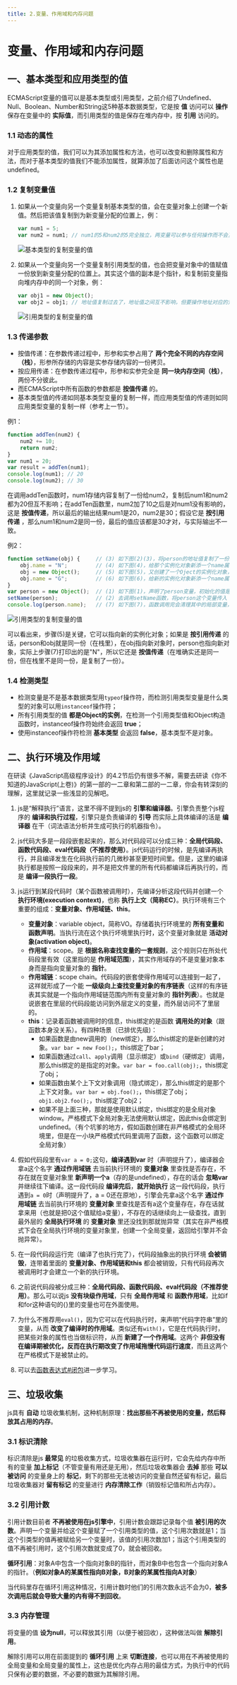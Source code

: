 ```yaml
---
title: 2.变量、作用域和内存问题
---
```


# 变量、作用域和内存问题

## 一、基本类型和应用类型的值

ECMAScript变量的值可以是基本类型或引用类型，之前介绍了Undefined、Null、Boolean、Number和String这5种基本数据类型，它是按 **值** 访问可以 **操作** 保存在变量中的 **实际值**，而引用类型的值是保存在堆内存中，按 **引用** 访问的。

### 1.1 动态的属性

对于应用类型的值，我们可以为其添加属性和方法，也可以改变和删除属性和方法，而对于基本类型的值我们不能添加属性，就算添加了后面访问这个属性也是undefined。

### 1.2 复制变量值

1. 如果从一个变量向另一个变量复制基本类型的值，会在变量对象上创建一个新值。然后把该值复制到为新变量分配的位置上，例：

    ```js
    var num1 = 5;
    var num2 = num1; // num1的5和num2的5完全独立，两变量可以参与任何操作而不会互相影响。
    ```

    ![基本类型的复制变量的值](./img/2.变量、作用域和内存问题/基本类型的复制变量的值.png)

2. 如果从一个变量向另一个变量复制引用类型的值，也会把变量对象中的值赋值一份放到新变量分配的位置上。其实这个值的副本是个指针，和复制前变量指向堆内存中的同一个对象，例：  

    ```js
    var obj1 = new Object();
    var obj2 = obj1; // 地址值复制过去了，地址值之间互不影响，但要操作地址对应的对象就会有影响。
    ```

    ![引用类型的复制变量的值](./img/2.变量、作用域和内存问题/引用类型的复制变量的值.png)

### 1.3 传递参数

- 按值传递：在参数传递过程中，形参和实参占用了 **两个完全不同的内存空间（栈）**，形参所存储的内容是实参存储内容的一份拷贝。
- 按应用传递：在参数传递过程中，形参和实参完全是 **同一块内存空间（栈）**，两份不分彼此。
- 而ECMAScript中所有函数的参数都是 **按值传递** 的。
- 基本类型值的传递如同基本类型变量的复制一样，而应用类型值的传递则如同应用类型变量的复制一样（参考上一节）。

例1：

```js
function addTen(num2) {
    num2 += 10;
    return num2;
}
var num1 = 20;
var result = addTen(num1);
console.log(num1); // 20
console.log(num2); // 30
```

在调用addTen函数时，num1存储内容复制了一份给num2，复制后num1和num2都为20但互不影响；在addTen函数里，num2加了10之后是对num1没有影响的，这是 **按值传递**，所以最后的输出结果num1是20，num2是30；假设它是 **按引用传递** ，那么num1和num2是同一份，最后的值应该都是30才对，与实际输出不一致。

例2：

```js
function setName(obj) {     // (3) 如下图(2)(3)，将person的地址值复制了一份给obj，让obj也指向那个实例化对象
    obj.name = "N";         // (4) 如下图(4)，给那个实例化对象新添一个name属性，该属性值为"N"
    obj = new Object();     // (5) 如下图(5)，又创建了一个Oject的实例化对象，让obj指向这个新的实例化对象
    obj.name = "G";         // (6) 如下图(6)，给新的实例化对象新添一个name属性，该属性值为"G"
}
var person = new Object();  // (1) 如下图(1)，声明了person变量，初始化的值是Oject引用类型的一个实例化对象
setName(person);            // (2) 去调用setName函数，将person这个变量传入
console.log(person.name);   // (7) 如下图(7)，函数调用完会清理其中的局部变量，只剩下外部的person和其指引的对象了
```

![引用类型的复制变量的值](./img/2.变量、作用域和内存问题/引用类型的按值传递.png)  

可以看出来，步骤(5)是关键，它可以指向新的实例化对象；如果是 **按引用传递** 的话，person和obj就是同一份（在栈里），在obj指向新对象时，person也指向新对象，实际上步骤(7)打印出的是"N"，所以它还是 **按值传递**（在堆确实还是同一份，但在栈里不是同一份，是复制了一份）。

### 1.4 检测类型

- 检测变量是不是基本数据类型用`typeof`操作符，而检测引用类型变量是什么类型的对象可以用`instanceof`操作符；
- 所有引用类型的值 **都是Object的实例**，在检测一个引用类型值和Object构造函数时，instanceof操作符始终会返回 **true**；
- 使用instanceof操作符检测 **基本类型** 会返回 **false**，基本类型不是对象。

## 二、执行环境及作用域

在研读《JavaScript高级程序设计》的4.2节后仍有很多不解，需要去研读《你不知道的JavaScript(上卷)》的第一部的一二章和第二部的一二章，你会有转深刻的理解，这里就记录一些浅显的见解吧。

1. js是“解释执行”语言，这里不得不提到js的 **引擎和编译器**。引擎负责整个js程序的 **编译和执行过程**，引擎只是负责编译的 **引导** 而实际上具体编译的活是 **编译器** 在干（词法语法分析并生成可执行的机器指令）。

2. js代码大多是一段段嵌套起来的，那么对代码段可以分成三种：**全局代码段、函数代码段、eval代码段（不推荐使用）**。js代码运行的时候，是先编译再执行，并且编译发生在化码执行前的几微秒甚至更短时间里。但是，这里的编译执行都是按照一段段来的，并不是把文件里的所有代码都编译后再执行的，而是 **编译一段执行一段**。

3. js运行到某段代码时（某个函数被调用时），先编译分析这段代码并创建一个 **执行环境(execution context)**，也称 **执行上文（简称EC）**。执行环境有三个重要的组成：**变量对象、作用域链、this**。
   - **变量对象**：variable object，简称VO。存储着执行环境里的 **所有变量和函数声明**。当执行流在这个执行坏境里执行时，这个变量对象就是 **活动对象(activation object)**。  
   - **作用域**：scope。是 **根据名称查找变量的一套规则**，这个规则只在所处代码段里有效（这里指的是 **作用域范围**），其实作用域存的不是变量对象本身而是指向变量对象的 **指针**。
   - **作用城链**：scope chain。代码段的嵌套使得作用域可以连接到一起了，这祥就形成了一个能 **一级级向上查找变量对象的有序链表**（这样的有序链表其实就是一个指向作用域链范围内所有变量对象的 **指针列表**）。也就是说嵌套在里层的代码段能访问到外层定义的变量，而外层访问不了里层的。
   - **this**：记录着函数被调用时的信息，this绑定的是函数 **调用处的对象**（跟函数本身没关系）。有四种场景（已排优先级)：
     - 如果函数是由new调用的（new绑定），那么this绑定的是新创建的对象。`var bar = new Foo();`，this绑定了bar；
     - 如果函数通过`call`、`apply`调用（显示绑定）或`bind`（硬绑定）调用，那么this绑定的是指定的对象。`var bar = foo.call(obj);`，this绑定了obj；
     - 如果函数由某个上下文对象调用（隐式绑定），那么this绑定的是那个上下文对象。`var bar = obj.foo();`，this绑定了obj；`obj1.obj2.foo();`，this绑定了obj2；
     - 如果不是上面三种，那就是使用默认绑定，this绑定的是全局对象window。严格模式下全局对象无法使用默认绑定，因此this会绑定到undefined。（有个坑爹的地方，假如函数创建在非严格模式的全局环境里，但是在一小块严格模式代码里调用了函数，这个函数可以绑定全局对象）

4. 假如代码段里有`var a = 0;`这句，**编译遇到var** 时（声明提升了），编译器会拿a这个名字 **通过作用域链** 去当前执行环境的 **变量对象** 里查找是否存在，不存在就在变量对象里 **新声明一个a**（存的是undefined），存在的话会 **忽略var** 并继续往下编译。这一段代码段 **编译完后**，**就开始执行** 这一段代码段，执行遇到`a = 0`时（声明提升了，a = 0还在原地），引擎会先拿a这个名字 **通过作用域链** 去当前执行环境的 **变量对象** 里查找是否有a这个变量存在，存在话就拿来用（也就是把0这个值赋给a变量），不存在的话继续向上一级查找，直到最外层的 **全局执行环境** 的 **变量对象** 里还没找到那就抛异常（其实在非严格模式下会在全局执行环境的变量对象里，创建一个全局变量，返回给引擎并不会抛异常）。

5. 在一段代码段运行完（编译了也执行完了），代码段抽象出的执行环境 **会被销毁**，连带着里面的 **变量对象、作用域链和this** 都会被销毁，只有代码段再次被调用时才会建立一个新的执行环境。

6. 之前说代码段被分成三种：**全局代码段、函数代码段、eval代码段（不推荐使用）**。那么可以说js **没有块级作用域**，只有 **全局作用域** 和 **函数作用域**，比如if和for这种语句的{}里的变量也可在外面使用。

7. 为什么不推荐用`eval()`，因为它可以在代码执行时，来声明“代码字符串”里的变量，从而 **改变了编译时的作用域**。类似还有`with()`，它是在代码执行时，把某些对象的属性也当做标识符，从而 **新建了一个作用域**。这两个 **非但没有在编译期被优化，反而在执行期改变了作用域拖慢代码运行速度**，而且这两个在严格模式下是被禁止的。

8. 可以去[函数表达式#闭包](5.函数表达式.md#闭包)进一步学习。

## 三、垃圾收集

js具有 **自动** 垃圾收集机制，这种机制原理：**找出那些不再被使用的变量，然后释放其占用的内存**。

### 3.1 标识清除

标识清除是js **最常见** 的垃极收集方式，垃圾收集器在运行时，它会先给内存中所有的变量 **加上标记**（不管变量有用还是无用），然后垃圾收集器会 **去掉** 那些 **可以被访问** 的变量身上的 **标记**，剩下的那些无法被访问的变量自然还留有标记，最后垃圾收集器对 **留有标记** 的变量进行 **内存清除工作**（销毁标记值和所占内存）。

### 3.2 引用计数

引用计数目前者 **不再被使用在js引擎中**，引用计数会跟踪记录每个值 **被引用的次数**。声明一个变量并给这个变量赋了一个引用类型的值，这个引用次数就是1；当这个引类型的值再被赋给另一个变量时，该值的引用次数加1；当这个引用类型的值不再被引用时，这个引用次数就变成了0，就会被回收。

**循环引用**：对象A中包含一个指向对象B的指针，而对象B中也包含一个指向对象A的指针。（**例如对象A的某属性指向B对象，B对象的某属性指向A对象**）

当代码里存在循环引用这种情况，引用计数时他们的引用次数永远不会为0，**被多次调用后就会导致大量的内有得不到回收**。

### 3.3 内存管理

将变量的值 **设为null**，可以释放其引用（以便于被回收），这种做法叫做 **解除引用**。

解除引用可以用在前面提到的 **循环引用** 上来 **切断连接**，也可以用在不再被使用的全局变量和全局变量的属性上，这也是优化内存占用的最佳方式，为执行中的代码只保有必要的数据，不必要的数据为其解除引用。
